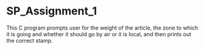 # SP_Assignment_1
This C program prompts user for the weight of the article, the zone to which it is going
and whether it should go by air or it is local, and then prints out the correct stamp.
